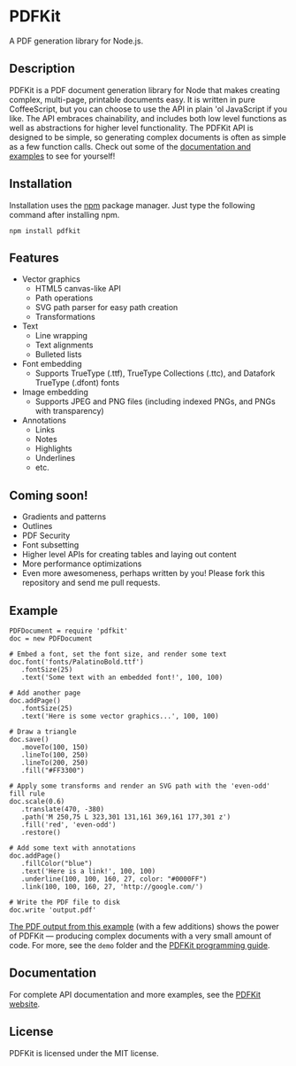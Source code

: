 # PDFKit
A PDF generation library for Node.js.

## Description

PDFKit is a PDF document generation library for Node that makes creating complex, multi-page, printable documents easy. It is written in pure CoffeeScript, but you can choose to use the API in plain 'ol JavaScript if you like. The API embraces chainability, and includes both low level functions as well as abstractions for higher level functionality. The PDFKit API is designed to be simple, so generating complex documents is often as simple as a few function calls. Check out some of the 
[documentation and examples](http://devongovett.github.com/pdfkit/docs/getting_started.html) to see for yourself!

## Installation

Installation uses the [npm](http://npmjs.org/) package manager.  Just type the following command after installing npm.

    npm install pdfkit

## Features

* Vector graphics
  * HTML5 canvas-like API
  * Path operations
  * SVG path parser for easy path creation
  * Transformations
* Text
  * Line wrapping
  * Text alignments
  * Bulleted lists
* Font embedding
  * Supports TrueType (.ttf), TrueType Collections (.ttc), and Datafork TrueType (.dfont) fonts
* Image embedding
  * Supports JPEG and PNG files (including indexed PNGs, and PNGs with transparency)
* Annotations
  * Links
  * Notes
  * Highlights
  * Underlines
  * etc.
  
## Coming soon!

* Gradients and patterns
* Outlines
* PDF Security
* Font subsetting
* Higher level APIs for creating tables and laying out content
* More performance optimizations
* Even more awesomeness, perhaps written by you! Please fork this repository and send me pull requests.
    
## Example

    PDFDocument = require 'pdfkit'
    doc = new PDFDocument

    # Embed a font, set the font size, and render some text
    doc.font('fonts/PalatinoBold.ttf')
       .fontSize(25)
       .text('Some text with an embedded font!', 100, 100)

    # Add another page
    doc.addPage()
       .fontSize(25)
       .text('Here is some vector graphics...', 100, 100)

    # Draw a triangle
    doc.save()
       .moveTo(100, 150)
       .lineTo(100, 250)
       .lineTo(200, 250)
       .fill("#FF3300")

    # Apply some transforms and render an SVG path with the 'even-odd' fill rule
    doc.scale(0.6)
       .translate(470, -380)
       .path('M 250,75 L 323,301 131,161 369,161 177,301 z')
       .fill('red', 'even-odd')
       .restore()

    # Add some text with annotations
    doc.addPage()
       .fillColor("blue")
       .text('Here is a link!', 100, 100)
       .underline(100, 100, 160, 27, color: "#0000FF")
       .link(100, 100, 160, 27, 'http://google.com/')

    # Write the PDF file to disk
    doc.write 'output.pdf'
     
[The PDF output from this example](http://devongovett.github.com/pdfkit/example.pdf) (with a few additions) shows the power of PDFKit — producing 
complex documents with a very small amount of code.  For more, see the `demo` folder and the 
[PDFKit programming guide](http://devongovett.github.com/pdfkit/docs/getting_started.html).

## Documentation

For complete API documentation and more examples, see the [PDFKit website](http://devongovett.github.com/pdfkit/).

## License

PDFKit is licensed under the MIT license.